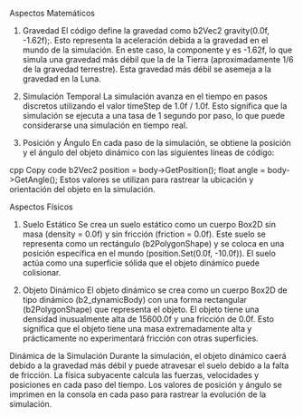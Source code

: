 Aspectos Matemáticos
1. Gravedad
El código define la gravedad como b2Vec2 gravity(0.0f, -1.62f);. Esto representa la aceleración debida a la gravedad en el mundo de la simulación. En este caso, la componente y es -1.62f, lo que simula una gravedad más débil que la de la Tierra (aproximadamente 1/6 de la gravedad terrestre). Esta gravedad más débil se asemeja a la gravedad en la Luna.

2. Simulación Temporal
La simulación avanza en el tiempo en pasos discretos utilizando el valor timeStep de 1.0f / 1.0f. Esto significa que la simulación se ejecuta a una tasa de 1 segundo por paso, lo que puede considerarse una simulación en tiempo real.

3. Posición y Ángulo
En cada paso de la simulación, se obtiene la posición y el ángulo del objeto dinámico con las siguientes líneas de código:

cpp
Copy code
b2Vec2 position = body->GetPosition();
float angle = body->GetAngle();
Estos valores se utilizan para rastrear la ubicación y orientación del objeto en la simulación.

Aspectos Físicos
1. Suelo Estático
Se crea un suelo estático como un cuerpo Box2D sin masa (density = 0.0f) y sin fricción (friction = 0.0f). Este suelo se representa como un rectángulo (b2PolygonShape) y se coloca en una posición específica en el mundo (position.Set(0.0f, -10.0f)). El suelo actúa como una superficie sólida que el objeto dinámico puede colisionar.

2. Objeto Dinámico
El objeto dinámico se crea como un cuerpo Box2D de tipo dinámico (b2_dynamicBody) con una forma rectangular (b2PolygonShape) que representa el objeto. El objeto tiene una densidad inusualmente alta de 15600.0f y una fricción de 0.0f. Esto significa que el objeto tiene una masa extremadamente alta y prácticamente no experimentará fricción con otras superficies.

Dinámica de la Simulación
Durante la simulación, el objeto dinámico caerá debido a la gravedad más débil y puede atravesar el suelo debido a la falta de fricción. La física subyacente calcula las fuerzas, velocidades y posiciones en cada paso del tiempo. Los valores de posición y ángulo se imprimen en la consola en cada paso para rastrear la evolución de la simulación.
